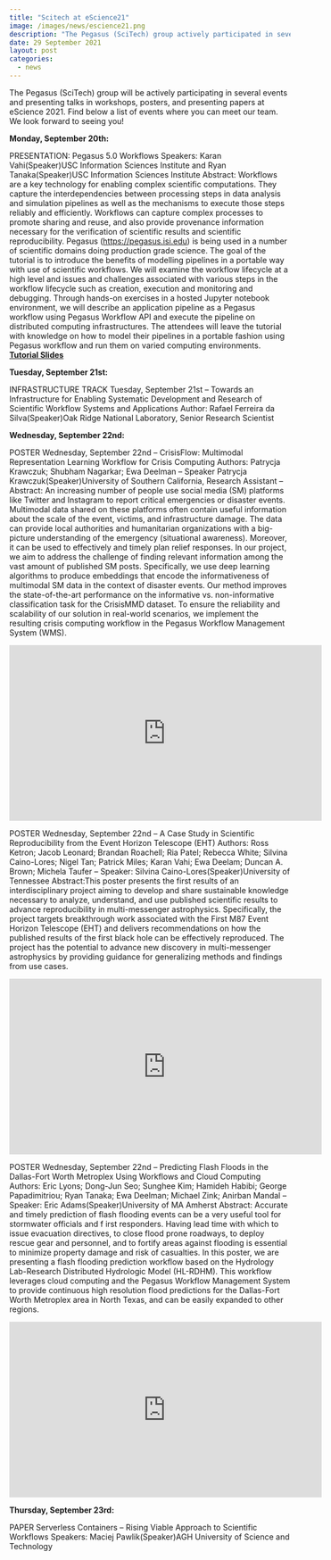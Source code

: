 ```yaml
---
title: "Scitech at eScience21"
image: /images/news/escience21.png
description: "The Pegasus (SciTech) group actively participated in several events and presented talks in workshops, posters, and presented papers at eScience 2021."
date: 29 September 2021
layout: post
categories:
  - news
---
```


The Pegasus (SciTech) group will be actively participating in several events and presenting talks in workshops, posters, and presenting papers at eScience 2021. Find below a list of events where you can meet our team. We look forward to seeing you!

**Monday, September 20th:**

PRESENTATION: Pegasus 5.0 Workflows Speakers: Karan Vahi(Speaker)USC Information Sciences Institute and Ryan Tanaka(Speaker)USC Information Sciences Institute
Abstract: Workflows are a key technology for enabling complex scientific computations. They capture the interdependencies between processing steps in data analysis and simulation pipelines as well as the mechanisms to execute those steps reliably and efficiently. Workflows can capture complex processes to promote sharing and reuse, and also provide provenance information necessary for the verification of scientific results and scientific reproducibility. Pegasus (<a href="https://pegasus.isi.edu">https://pegasus.isi.edu</a>) is being used in a number of scientific domains doing production grade science. The goal of the tutorial is to introduce the benefits of modelling pipelines in a portable way with use of scientific workflows. We will examine the workflow lifecycle at a high level and issues and challenges associated with various steps in the workflow lifecycle such as creation, execution and monitoring and debugging. Through hands-on exercises in a hosted Jupyter notebook environment, we will describe an application pipeline as a Pegasus workflow using Pegasus Workflow API and execute the pipeline on distributed computing infrastructures. The attendees will leave the tutorial with knowledge on how to model their pipelines in a portable fashion using Pegasus workflow and run them on varied computing environments.
<b><a href="https://dps.uibk.ac.at/~philipp/escience2021/pegasus/eScience2021_Tutorial_Slides.pdf">Tutorial Slides</a></b>

**Tuesday, September 21st:**

INFRASTRUCTURE TRACK Tuesday, September 21st – Towards an Infrastructure for Enabling Systematic Development and Research of Scientific Workflow Systems and Applications
Author: Rafael Ferreira da Silva(Speaker)Oak Ridge National Laboratory, Senior Research Scientist

**Wednesday, September 22nd:**

POSTER Wednesday, September 22nd – CrisisFlow: Multimodal Representation Learning Workflow for Crisis Computing
Authors: Patrycja Krawczuk; Shubham Nagarkar; Ewa Deelman – Speaker Patrycja Krawczuk(Speaker)University of Southern California, Research Assistant –
Abstract: An increasing number of people use social media (SM) platforms like Twitter and Instagram to report critical emergencies or disaster events. Multimodal data shared on these platforms often contain useful information about the scale of the event, victims, and infrastructure damage. The data can provide local authorities and humanitarian organizations with a big-picture understanding of the emergency (situational awareness). Moreover, it can be used to effectively and timely plan relief responses. In our project, we aim to address the challenge of finding relevant information among the vast amount of published SM posts. Specifically, we use deep learning algorithms to produce embeddings that encode the informativeness of multimodal SM data in the context of disaster events. Our method improves the state-of-the-art performance on the informative vs. non-informative classification task for the CrisisMMD dataset. To ensure the reliability and scalability of our solution in real-world scenarios, we implement the resulting crisis computing workflow in the Pegasus Workflow Management System (WMS).

<iframe width="560" height="315" src="https://www.youtube.com/embed/2qMrNteZpm0" title="YouTube video player" frameborder="0" allow="accelerometer; autoplay; clipboard-write; encrypted-media; gyroscope; picture-in-picture" allowfullscreen></iframe>


POSTER Wednesday, September 22nd – A Case Study in Scientific Reproducibility from the Event Horizon Telescope (EHT)
Authors: Ross Ketron; Jacob Leonard; Brandan Roachell; Ria Patel; Rebecca White; Silvina Caino-Lores; Nigel Tan; Patrick Miles; Karan Vahi; Ewa Deelam; Duncan A. Brown; Michela Taufer – Speaker: Silvina Caino-Lores(Speaker)University of Tennessee
Abstract:This poster presents the first results of an interdisciplinary project aiming to develop and share sustainable knowledge necessary to analyze, understand, and use published scientific results to advance reproducibility in multi-messenger astrophysics. Specifically, the project targets breakthrough work associated with the First M87 Event Horizon Telescope (EHT) and delivers recommendations on how the published results of the first black hole can be effectively reproduced. The project has the potential to advance new discovery in multi-messenger astrophysics by providing guidance for generalizing methods and findings from use cases.

<iframe width="560" height="315" src="https://www.youtube.com/embed/8SedCU-fY9I" title="YouTube video player" frameborder="0" allow="accelerometer; autoplay; clipboard-write; encrypted-media; gyroscope; picture-in-picture" allowfullscreen></iframe>


POSTER Wednesday, September 22nd – Predicting Flash Floods in the Dallas-Fort Worth Metroplex Using Workflows and Cloud Computing
Authors: Eric Lyons; Dong-Jun Seo; Sunghee Kim; Hamideh Habibi; George Papadimitriou; Ryan Tanaka; Ewa Deelman; Michael Zink; Anirban Mandal – Speaker: Eric Adams(Speaker)University of MA Amherst
Abstract: Accurate and timely prediction of flash flooding events can be a very useful tool for stormwater officials and f irst responders. Having lead time with which to issue evacuation directives, to close flood prone roadways, to deploy rescue gear and personnel, and to fortify areas against flooding is essential to minimize property damage and risk of casualties. In this poster, we are presenting a flash flooding prediction workflow based on the Hydrology Lab-Research Distributed Hydrologic Model (HL-RDHM). This workflow leverages cloud computing and the Pegasus Workflow Management System to provide continuous high resolution flood predictions for the Dallas-Fort Worth Metroplex area in North Texas, and can be easily expanded to other regions.

<iframe width="560" height="315" src="https://www.youtube.com/embed/_-UlnPEtm74" title="YouTube video player" frameborder="0" allow="accelerometer; autoplay; clipboard-write; encrypted-media; gyroscope; picture-in-picture" allowfullscreen></iframe>


**Thursday, September 23rd:**

PAPER Serverless Containers – Rising Viable Approach to Scientific Workflows Speakers: Maciej Pawlik(Speaker)AGH University of Science and Technology
